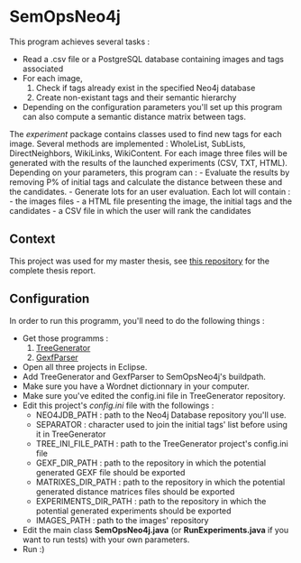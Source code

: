 # SemOpsNeo4j
This program achieves several tasks :
- Read a .csv file or a PostgreSQL database containing images and tags associated
- For each image, 
  1. Check if tags already exist in the specified Neo4j database
  2. Create non-existant tags and their semantic hierarchy
- Depending on the configuration parameters you'll set up this program can also compute a semantic distance matrix between tags.

The *experiment* package contains classes used to find new tags for each image. Several methods are implemented : WholeList, SubLists, DirectNeighbors, WikiLinks, WikiContent. For each image three files will be generated with the results of the launched experiments (CSV, TXT, HTML).
Depending on your parameters, this program can :
	- Evaluate the results by removing P% of initial tags and calculate the distance between these and the candidates.
	- Generate lots for an user evaluation. Each lot will contain :
		- the images files
		- a HTML file presenting the image, the initial tags and the candidates
		- a CSV file in which the user will rank the candidates

## Context
This project was used for my master thesis, see [this repository](https://github.com/Mogier/master-thesis) for the complete thesis report.

## Configuration
In order to run this programm, you'll need to do the following things :
- Get those programms : 
  1. [TreeGenerator](https://github.com/Mogier/terms-analysis)
  2. [GexfParser](https://github.com/Mogier/GexfParserForNeo4jDB)
- Open all three projects in Eclipse.
- Add TreeGenerator and GexfParser to SemOpsNeo4j's buildpath.
- Make sure you have a Wordnet dictionnary in your computer.
- Make sure you've edited the config.ini file in TreeGenerator repository.
- Edit this project's *config.ini* file with the followings :
	- NEO4JDB_PATH : path to the Neo4j Database repository you'll use.
	- SEPARATOR : character used to join the initial tags' list before using it in TreeGenerator
	- TREE_INI_FILE_PATH : path to the TreeGenerator project's config.ini file
	- GEXF_DIR_PATH : path to the repository in which the potential generated GEXF file should be exported
	- MATRIXES_DIR_PATH : path to the repository in which the potential generated distance matrices files should be exported
	- EXPERIMENTS_DIR_PATH : path to the repository in which the potential generated experiments should be exported
	- IMAGES_PATH : path to the images' repository
- Edit the main class **SemOpsNeo4j.java** (or **RunExperiments.java** if you want to run tests) with your own parameters.
- Run :)
